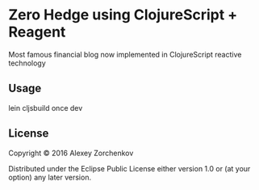 # Zero Hedge using ClojureScript + Reagent

Most famous financial blog now implemented in ClojureScript reactive technology

## Usage

lein cljsbuild once dev

## License

Copyright © 2016 Alexey Zorchenkov

Distributed under the Eclipse Public License either version 1.0 or (at
your option) any later version.
